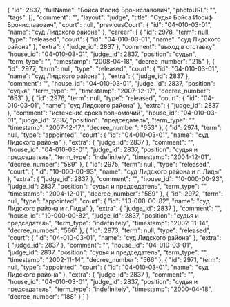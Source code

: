 {
    "id": 2837,
    "fullName": "Бойса Иосиф Брониславович",
    "photoURL": "",
    "tags": [],
    "comment": "",
    "layout": "judge",
    "title": "Судья Бойса Иосиф Брониславович",
    "court": null,
    "previousCourt": {
        "id": "04-010-03-01",
        "name": "суд Лидского района"
    },
    "career": [
        {
            "id": 2978,
            "term": null,
            "type": "released",
            "court": {
                "id": "04-010-03-01",
                "name": "суд Лидского района"
            },
            "extra": {
                "judge_id": 2837
            },
            "comment": "выход в отставку",
            "house_id": "04-010-03-01",
            "judge_id": 2837,
            "position": "судья",
            "term_type": "",
            "timestamp": "2008-04-18",
            "decree_number": "215"
        },
        {
            "id": 2977,
            "term": null,
            "type": "released",
            "court": {
                "id": "04-010-03-01",
                "name": "суд Лидского района"
            },
            "extra": {
                "judge_id": 2837
            },
            "comment": "",
            "house_id": "04-010-03-01",
            "judge_id": 2837,
            "position": "судья",
            "term_type": "",
            "timestamp": "2007-12-17",
            "decree_number": "653"
        },
        {
            "id": 2976,
            "term": null,
            "type": "released",
            "court": {
                "id": "04-010-03-01",
                "name": "суд Лидского района"
            },
            "extra": {
                "judge_id": 2837
            },
            "comment": "истечение срока полномочий",
            "house_id": "04-010-03-01",
            "judge_id": 2837,
            "position": "председатель",
            "term_type": "",
            "timestamp": "2007-12-17",
            "decree_number": "653"
        },
        {
            "id": 2974,
            "term": null,
            "type": "appointed",
            "court": {
                "id": "04-010-03-01",
                "name": "суд Лидского района"
            },
            "extra": {
                "judge_id": 2837
            },
            "comment": "",
            "house_id": "04-010-03-01",
            "judge_id": 2837,
            "position": "судья и председатель",
            "term_type": "indefinitely",
            "timestamp": "2004-12-01",
            "decree_number": "589"
        },
        {
            "id": 2975,
            "term": null,
            "type": "released",
            "court": {
                "id": "10-000-00-93",
                "name": "суд Лидского района и г. Лиды"
            },
            "extra": {
                "judge_id": 2837
            },
            "comment": "",
            "house_id": "10-000-00-93",
            "judge_id": 2837,
            "position": "судья и председатель",
            "term_type": "",
            "timestamp": "2004-12-01",
            "decree_number": "589"
        },
        {
            "id": 2972,
            "term": null,
            "type": "appointed",
            "court": {
                "id": "10-000-00-82",
                "name": "суд Лидского района и г.Лиды"
            },
            "extra": {
                "judge_id": 2837
            },
            "comment": "",
            "house_id": "10-000-00-82",
            "judge_id": 2837,
            "position": "судья и председатель",
            "term_type": "indefinitely",
            "timestamp": "2002-11-14",
            "decree_number": "566"
        },
        {
            "id": 2973,
            "term": null,
            "type": "released",
            "court": {
                "id": "04-010-03-01",
                "name": "суд Лидского района"
            },
            "extra": {
                "judge_id": 2837
            },
            "comment": "",
            "house_id": "04-010-03-01",
            "judge_id": 2837,
            "position": "судья и председатель",
            "term_type": "",
            "timestamp": "2002-11-14",
            "decree_number": "566"
        },
        {
            "id": 2971,
            "term": null,
            "type": "appointed",
            "court": {
                "id": "04-010-03-01",
                "name": "суд Лидского района"
            },
            "extra": {
                "judge_id": 2837
            },
            "comment": "",
            "house_id": "04-010-03-01",
            "judge_id": 2837,
            "position": "судья и председатель",
            "term_type": "indefinitely",
            "timestamp": "2000-04-18",
            "decree_number": "188"
        }
    ]
}